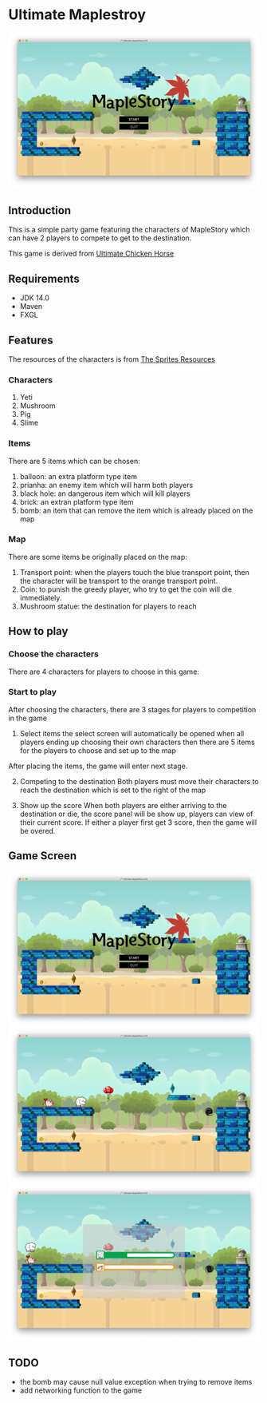 # Ultimate Maplestroy 
![](gamescreen/menu.png)

## Introduction
This is a simple party game featuring the characters of MapleStory which can have 2 players to compete to get to the destination.

This game is derived from [Ultimate Chicken Horse](https://en.wikipedia.org/wiki/Ultimate_Chicken_Horse)

## Requirements
- JDK 14.0
- Maven
- FXGL

## Features
The resources of the characters is from [The Sprites Resources](https://www.spriters-resource.com/pc_computer/maplestory/)

### Characters
1. Yeti
2. Mushroom
3. Pig
4. Slime

### Items
There are 5 items which can be chosen:
1. balloon: an extra platform type item
2. prianha: an enemy item which will harm both players
3. black hole: an dangerous item which will kill players
4. brick: an extran platform type item
5. bomb: an item that can remove the item which is already placed on the map

### Map
There are some items be originally placed on the map:
1. Transport point: when the players touch the blue transport point, then the character will be transport to the orange transport point.
2. Coin: to punish the greedy player, who try to get the coin will die immediately.
3. Mushroom statue: the destination for players to reach

## How to play
### Choose the characters
There are 4 characters for players to choose in this game:

### Start to play
After choosing the characters, there are 3 stages for players to competition in the game
1. Select items
the select screen will automatically be opened when all players ending up choosing their own characters
then there are 5 items for the players to choose and set up to the map

After placing the items, the game will enter next stage.

2. Competing to the destination
Both players must move their characters to reach the destination which is set to the right of the map

3. Show up the score
When both players are either arriving to the destination or die, the score panel will be show up, players can view of their current score.
If either a player first get 3 score, then the game will be overed.

## Game Screen
![](gamescreen/menu.png)
![](gamescreen/game.png)
![](gamescreen/score.png)

## TODO
- the bomb may cause null value exception when trying to remove items
- add networking function to the game
